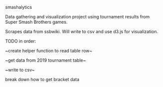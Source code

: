 smashalytics

Data gathering and visualization project using tournament results from Super Smash Brothers games.

Scrapes data from ssbwiki. Will write to csv and use d3.js for visualization.

TODO in order:

   ~create helper function to read table row~

   ~get data from 2019 tournament table~

   ~write to csv~

   break down how to get bracket data
